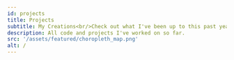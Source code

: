```yaml
---
id: projects
title: Projects
subtitle: My Creations<br/>Check out what I've been up to this past year.
description: All code and projects I've worked on so far.
src: '/assets/featured/choropleth_map.png'
alt: /
---
```

